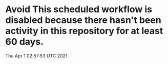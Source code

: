 # Avoid This scheduled workflow is disabled because there hasn't been activity in this repository for at least 60 days.
Thu Apr  1 02:57:53 UTC 2021

